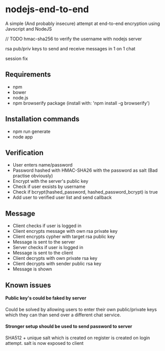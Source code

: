 # nodejs-end-to-end
A simple (And probably insecure) attempt at end-to-end encryption using Javscript and NodeJS

// TODO
hmac-sha256 to verify the username with nodejs server

rsa pub/priv keys to send and receive messages in 1 on 1 chat

session fix

## Requirements
- npm 
- bower
- node.js
- npm browserify package (install with: 'npm install -g browserify')

## Installation commands
- npm run generate
- node app

## Verification 
- User enters name/password
- Password hashed with HMAC-SHA26 with the password as salt (Bad practise obviously)
- Encrypt with the server's public key
- Check if user exsists by username
- Check if bcrypt(hashed_password, hashed_password_bcrypt) is true
- Add user to verified user list and send callback

## Message 
- Client checks if user is logged in
- Client encrypts message with own rsa private key
- Client encrypts cypher with target rsa public key
- Message is sent to the server
- Server checks if user is logged in
- Message is sent to the client
- Client decrypts with own private rsa key
- Client decrypts with sender public rsa key
- Message is shown


## Known issues

#### Public key's could be faked by server
Could be solved by allowing users to enter their own public/private keys which they can than send over a different chat service.

#### Stronger setup should be used to send password to server 
SHA512 + unique salt which is created on register is created on login attempt. salt is now exposed to client